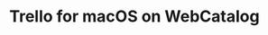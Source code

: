 ---
name: Trello
category: Productivity
title: Trello for macOS on WebCatalog
key: trello
fullUrl: 'https://trello.com/login'
hostname: trello.com

---